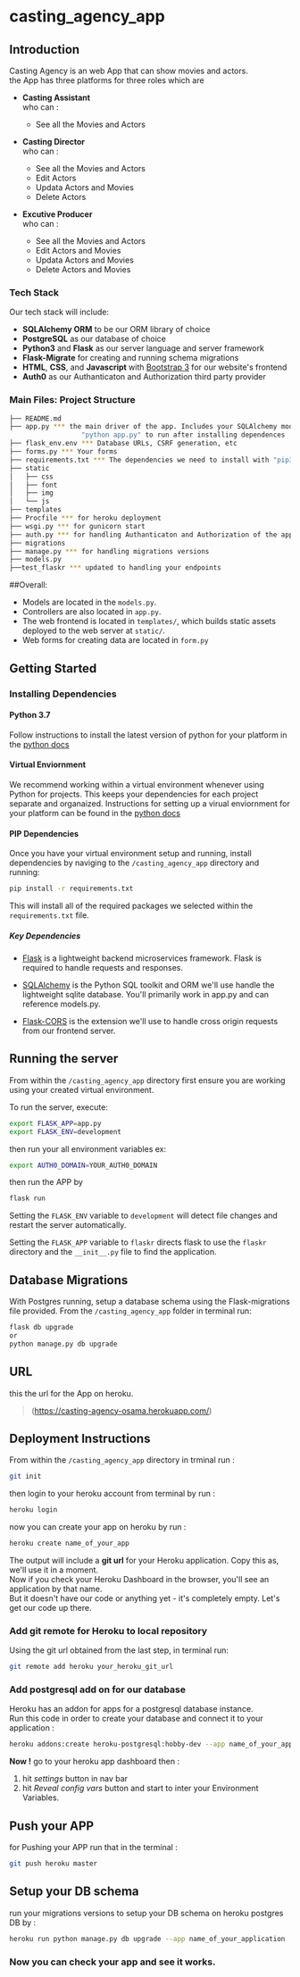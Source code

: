 # casting_agency_app
## Introduction
Casting Agency is an web App that can show movies and actors.  
the App has three platforms for three roles which are  
- **Casting Assistant**    
who can :  
   - See all the Movies and Actors

- **Casting Director**   
who can :  
   - See all the Movies and Actors
   - Edit Actors
   - Updata Actors and Movies
   - Delete Actors
  
- **Excutive Producer**  
who can :  
   - See all the Movies and Actors
   - Edit Actors and Movies
   - Updata Actors and Movies
   - Delete Actors and Movies
 
 ### Tech Stack

Our tech stack will include:

* **SQLAlchemy ORM** to be our ORM library of choice
* **PostgreSQL** as our database of choice
* **Python3** and **Flask** as our server language and server framework
* **Flask-Migrate** for creating and running schema migrations
* **HTML**, **CSS**, and **Javascript** with [Bootstrap 3](https://getbootstrap.com/docs/3.4/customize/) for our website's 
frontend
* **Auth0** as our Authanticaton and Authorization third party provider

### Main Files: Project Structure

  ```sh
  ├── README.md
  ├── app.py *** the main driver of the app. Includes your SQLAlchemy models.
                    "python app.py" to run after installing dependences
  ├── flask_env.env *** Database URLs, CSRF generation, etc
  ├── forms.py *** Your forms
  ├── requirements.txt *** The dependencies we need to install with "pip3 install -r requirements.txt"
  ├── static
  │   ├── css 
  │   ├── font
  │   ├── img
  │   └── js
  ├── templates
  ├── Procfile *** for heroku deployment
  ├── wsgi.py *** for gunicorn start 
  ├── auth.py *** for handling Authanticaton and Authorization of the app
  ├── migrations 
  ├── manage.py *** for handling migrations versions
  ├── models.py
  ├──test_flaskr *** updated to handling your endpoints
  ```
##Overall:
* Models are located in the `models.py`.
* Controllers are also located in `app.py`.
* The web frontend is located in `templates/`, which builds static assets deployed to the web server at `static/`.
* Web forms for creating data are located in `form.py`

## Getting Started

### Installing Dependencies

#### Python 3.7

Follow instructions to install the latest version of python for your platform in the [python docs](https://docs.python.org/3/using/unix.html#getting-and-installing-the-latest-version-of-python)

#### Virtual Enviornment

We recommend working within a virtual environment whenever using Python for projects. This keeps your dependencies for each project separate and organaized. Instructions for setting up a virual enviornment for your platform can be found in the [python docs](https://packaging.python.org/guides/installing-using-pip-and-virtual-environments/)

#### PIP Dependencies

Once you have your virtual environment setup and running, install dependencies by naviging to the `/casting_agency_app` directory and running:

```bash
pip install -r requirements.txt
```

This will install all of the required packages we selected within the `requirements.txt` file.

##### Key Dependencies

- [Flask](http://flask.pocoo.org/)  is a lightweight backend microservices framework. Flask is required to handle requests and responses.

- [SQLAlchemy](https://www.sqlalchemy.org/) is the Python SQL toolkit and ORM we'll use handle the lightweight sqlite database. You'll primarily work in app.py and can reference models.py. 

- [Flask-CORS](https://flask-cors.readthedocs.io/en/latest/#) is the extension we'll use to handle cross origin requests from our frontend server. 



## Running the server

From within the `/casting_agency_app` directory first ensure you are working using your created virtual environment.

To run the server, execute:

```bash
export FLASK_APP=app.py
export FLASK_ENV=development
```
then run your all environment variables
ex: 
```bash
export AUTH0_DOMAIN=YOUR_AUTH0_DOMAIN
```
then run the APP by
```bash
flask run
```
Setting the `FLASK_ENV` variable to `development` will detect file changes and restart the server automatically.

Setting the `FLASK_APP` variable to `flaskr` directs flask to use the `flaskr` directory and the `__init__.py` file to find the application. 

## Database Migrations
With Postgres running, setup a database schema using the Flask-migrations file provided. From the `/casting_agency_app` folder in terminal run:
```bash
flask db upgrade
or
python manage.py db upgrade
```
## URL
this the url for the App on heroku.  
> (https://casting-agency-osama.herokuapp.com/)
## Deployment Instructions  
From within the `/casting_agency_app` directory in trminal run :  
```bash
git init
```
then login to your heroku account from terminal by run :  
```bash
heroku login
```
now you can create your app on heroku by run : 
```bash
heroku create name_of_your_app
```
The output will include a **git url** for your Heroku application. Copy this as, we'll use it in a moment.  
Now if you check your Heroku Dashboard in the browser, you'll see an application by that name.  
But it doesn't have our code or anything yet - it's completely empty. Let's get our code up there.  

### Add git remote for Heroku to local repository
Using the git url obtained from the last step, in terminal run:  
```bash
git remote add heroku your_heroku_git_url
```
### Add postgresql add on for our database
Heroku has an addon for apps for a postgresql database instance.  
Run this code in order to create your database and connect it to your application :  
```bash
heroku addons:create heroku-postgresql:hobby-dev --app name_of_your_application
```
**Now !** go to your heroku app dashboard then :  
1. hit *settings* button in nav bar  
2. hit *Reveal config vars* button and start to inter your Environment Variables.

## Push your APP
for Pushing your APP run that in the terminal :  
```bash
git push heroku master
```
## Setup your DB schema
run your migrations versions to setup your DB schema on heroku postgres DB by :
```bash
heroku run python manage.py db upgrade --app name_of_your_application
```
### Now you can check your app and see it works.
